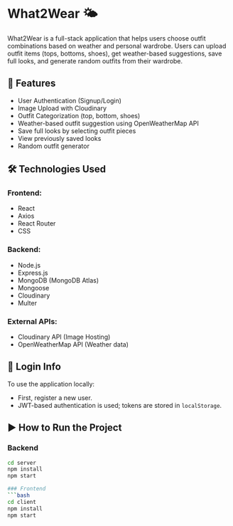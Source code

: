 # What2Wear 🌤️

What2Wear is a full-stack application that helps users choose outfit combinations based on weather and personal wardrobe. Users can upload outfit items (tops, bottoms, shoes), get weather-based suggestions, save full looks, and generate random outfits from their wardrobe.

## 📌 Features

- User Authentication (Signup/Login)
- Image Upload with Cloudinary
- Outfit Categorization (top, bottom, shoes)
- Weather-based outfit suggestion using OpenWeatherMap API
- Save full looks by selecting outfit pieces
- View previously saved looks
- Random outfit generator

## 🛠️ Technologies Used

### Frontend:
- React
- Axios
- React Router
- CSS

### Backend:
- Node.js
- Express.js
- MongoDB (MongoDB Atlas)
- Mongoose
- Cloudinary
- Multer

### External APIs:
- Cloudinary API (Image Hosting)
- OpenWeatherMap API (Weather data)

## 🔐 Login Info
To use the application locally:
- First, register a new user.
- JWT-based authentication is used; tokens are stored in `localStorage`.

## ▶️ How to Run the Project

### Backend
```bash
cd server
npm install
npm start

### Frontend
```bash
cd client
npm install
npm start
